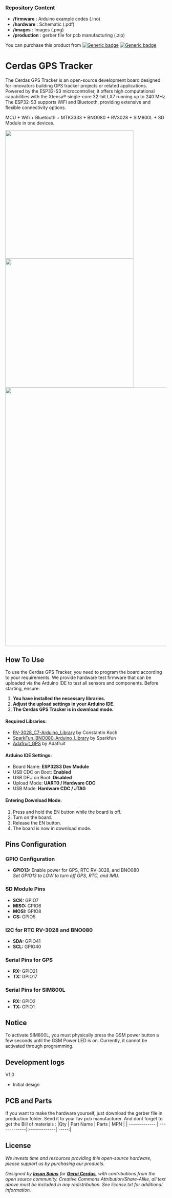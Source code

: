 ### Repository Content
* **/firmware** : Arduino example codes (.ino)
* **/hardware** : Schematic (.pdf)
* **/images** : Images (.png)
* **/production** : gerber file for pcb manufacturing (.zip)

You can purchase this product from [![Generic badge](https://img.shields.io/badge/Indonesia-Tokopedia-<COLOR>.svg)](https://www.tokopedia.com/geraicerdas/cerdas-gps-tracker-with-sim800-bno08x-and-rtc-esp32-s3) 
[![Generic badge](https://img.shields.io/badge/Worldwide-Tindie-blue)](https://www.tindie.com/products/geraicerdas/cerdas-uwb-tracker/)

# Cerdas GPS Tracker
The Cerdas GPS Tracker is an open-source development board designed for innovators building GPS tracker projects or related applications. Powered by the ESP32-S3 microcontroller, it offers high computational capabilities with the Xtensa® single-core 32-bit LX7 running up to 240 MHz. The ESP32-S3 supports WiFi and Bluetooth, providing extensive and flexible connectivity options.

MCU + Wifi + Bluetooth + MTK3333 + BNO080 + RV3028 + SIM800L + SD Module in one devices. 

<p float="left">
<img src="https://images.tokopedia.net/img/cache/900/VqbcmM/2024/3/5/956ddca7-6f69-4bfd-af2c-20b0f65653b0.jpg" width=400 /> 
<img src="https://images.tokopedia.net/img/cache/900/VqbcmM/2024/3/5/6e6649c4-8bc8-446e-a27e-64b5063150c8.jpg" width=400 /> 
<img src="https://images.tokopedia.net/img/cache/900/VqbcmM/2024/3/5/35240397-ed30-49b1-834f-22866227cd32.jpg" width=805 />
</p>

## How To Use
To use the Cerdas GPS Tracker, you need to program the board according to your requirements. We provide hardware test firmware that can be uploaded via the Arduino IDE to test all sensors and components. Before starting, ensure:

1. **You have installed the necessary libraries.**
2. **Adjust the upload settings in your Arduino IDE.**
3. **The Cerdas GPS Tracker is in download mode.**

#### Required Libraries:
- [RV-3028_C7-Arduino_Library](https://github.com/constiko/RV-3028_C7-Arduino_Library) by Constantin Koch
- [SparkFun_BNO080_Arduino_Library](https://github.com/sparkfun/SparkFun_BNO080_Arduino_Library) by Sparkfun
- [Adafruit_GPS](https://github.com/adafruit/Adafruit_GPS) by Adafruit

#### Arduino IDE Settings:
- Board Name: **ESP32S3 Dev Module**
- USB CDC on Boot: **Enabled**
- USB DFU on Boot: **Disabled**
- Upload Mode: **UART0 / Hardware CDC**
- USB Mode: **Hardware CDC / JTAG**

#### Entering Download Mode:
1. Press and hold the EN button while the board is off.
2. Turn on the board.
3. Release the EN button.
4. The board is now in download mode.

## Pins Configuration

### GPIO Configuration
- **GPIO13:** Enable power for GPS, RTC RV-3028, and BNO080  
  *Set GPIO13 to LOW to turn off GPS, RTC, and IMU.*

### SD Module Pins
- **SCK:** GPIO7
- **MISO:** GPIO6
- **MOSI:** GPIO8
- **CS:** GPIO5

### I2C for RTC RV-3028 and BNO080
- **SDA:** GPIO41
- **SCL:** GPIO40

### Serial Pins for GPS
- **RX:** GPIO21
- **TX:** GPIO17

### Serial Pins for SIM800L
- **RX:** GPIO2
- **TX:** GPIO1

## Notice
To activate SIM800L, you must physically press the GSM power button a few seconds until the GSM Power LED is on. Currently, it cannot be activated through programming.

## Development logs
V1.0
- Initial design

## PCB and Parts
If you want to make the hardware yourself, just download the gerber file in production folder. Send it to your fav pcb manufacturer. And dont forget to get the Bill of materials :
|Qty | Part Name | Parts | MPN |
| ------------- |:-------------|:-------------| -----:|

## License
*We invests time and resources providing this open-source hardware, please support us by purchasing our products.*

*Designed by **[Insan Sains](https://www.youtube.com/insansains)** for **[Gerai Cerdas](https://geraicerdas.com)**, with contributions from the open source community. Creative Commons Attribution/Share-Alike, all text above must be included in any redistribution. See license.txt for additional information.*

